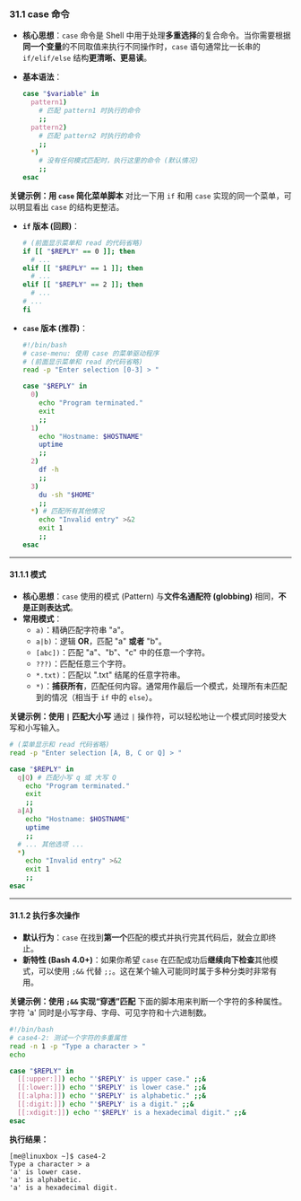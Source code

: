 ### 31.1 case 命令

  - **核心思想**：`case` 命令是 Shell 中用于处理**多重选择**的复合命令。当你需要根据**同一个变量**的不同取值来执行不同操作时，`case` 语句通常比一长串的 `if/elif/else` 结构**更清晰、更易读**。

  - **基本语法**：

    ```bash
    case "$variable" in
      pattern1)
        # 匹配 pattern1 时执行的命令
        ;;
      pattern2)
        # 匹配 pattern2 时执行的命令
        ;;
      *)
        # 没有任何模式匹配时，执行这里的命令 (默认情况)
        ;;
    esac
    ```

**关键示例：用 `case` 简化菜单脚本**
对比一下用 `if` 和用 `case` 实现的同一个菜单，可以明显看出 `case` 的结构更整洁。

  - **`if` 版本 (回顾)**：

    ```bash
    # (前面显示菜单和 read 的代码省略)
    if [[ "$REPLY" == 0 ]]; then
      # ...
    elif [[ "$REPLY" == 1 ]]; then
      # ...
    elif [[ "$REPLY" == 2 ]]; then
      # ...
    # ...
    fi
    ```

  - **`case` 版本 (推荐)**：

    ```bash
    #!/bin/bash
    # case-menu: 使用 case 的菜单驱动程序
    # (前面显示菜单和 read 的代码省略)
    read -p "Enter selection [0-3] > "

    case "$REPLY" in
      0)
        echo "Program terminated."
        exit
        ;;
      1)
        echo "Hostname: $HOSTNAME"
        uptime
        ;;
      2)
        df -h
        ;;
      3)
        du -sh "$HOME"
        ;;
      *) # 匹配所有其他情况
        echo "Invalid entry" >&2
        exit 1
        ;;
    esac
    ```

-----

#### 31.1.1 模式

  - **核心思想**：`case` 使用的模式 (Pattern) 与**文件名通配符 (globbing)** 相同，**不是正则表达式**。
  - **常用模式**：
      - `a)`：精确匹配字符串 "a"。
      - `a|b)`：逻辑 **OR**，匹配 "a" **或者** "b"。
      - `[abc])`：匹配 "a"、"b"、"c" 中的任意一个字符。
      - `???)`：匹配任意三个字符。
      - `*.txt)`：匹配以 ".txt" 结尾的任意字符串。
      - `*)`：**捕获所有**，匹配任何内容。通常用作最后一个模式，处理所有未匹配到的情况（相当于 `if` 中的 `else`）。

**关键示例：使用 `|` 匹配大小写**
通过 `|` 操作符，可以轻松地让一个模式同时接受大写和小写输入。

```bash
# (菜单显示和 read 代码省略)
read -p "Enter selection [A, B, C or Q] > "

case "$REPLY" in
  q|Q) # 匹配小写 q 或 大写 Q
    echo "Program terminated."
    exit
    ;;
  a|A)
    echo "Hostname: $HOSTNAME"
    uptime
    ;;
  # ... 其他选项 ...
  *)
    echo "Invalid entry" >&2
    exit 1
    ;;
esac
```

-----

#### 31.1.2 执行多次操作

  - **默认行为**：`case` 在找到**第一个**匹配的模式并执行完其代码后，就会立即终止。
  - **新特性 (Bash 4.0+)**：如果你希望 `case` 在匹配成功后**继续向下检查**其他模式，可以使用 `;&&` 代替 `;;`。这在某个输入可能同时属于多种分类时非常有用。

**关键示例：使用 `;&&` 实现“穿透”匹配**
下面的脚本用来判断一个字符的多种属性。字符 'a' 同时是小写字母、字母、可见字符和十六进制数。

```bash
#!/bin/bash
# case4-2: 测试一个字符的多重属性
read -n 1 -p "Type a character > "
echo

case "$REPLY" in
  [[:upper:]]) echo "'$REPLY' is upper case." ;;&
  [[:lower:]]) echo "'$REPLY' is lower case." ;;&
  [[:alpha:]]) echo "'$REPLY' is alphabetic." ;;&
  [[:digit:]]) echo "'$REPLY' is a digit." ;;&
  [[:xdigit:]]) echo "'$REPLY' is a hexadecimal digit." ;;&
esac
```

**执行结果：**

```shell
[me@linuxbox ~]$ case4-2
Type a character > a
'a' is lower case.
'a' is alphabetic.
'a' is a hexadecimal digit.
```